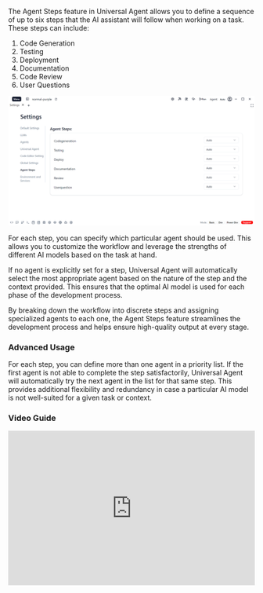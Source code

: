 The Agent Steps feature in Universal Agent allows you to define a sequence of up to six steps that the AI assistant will follow when working on a task. These steps can include:

1. Code Generation
2. Testing
3. Deployment  
4. Documentation
5. Code Review
6. User Questions


![Agent Steps](../../../../../../static/settings/appSettings/7.png)


For each step, you can specify which particular agent should be used. This allows you to customize the workflow and leverage the strengths of different AI models based on the task at hand.

If no agent is explicitly set for a step, Universal Agent will automatically select the most appropriate agent based on the nature of the step and the context provided. This ensures that the optimal AI model is used for each phase of the development process.

By breaking down the workflow into discrete steps and assigning specialized agents to each one, the Agent Steps feature streamlines the development process and helps ensure high-quality output at every stage.

### Advanced Usage

For each step, you can define more than one agent in a priority list. If the first agent is not able to complete the step satisfactorily, Universal Agent will automatically try the next agent in the list for that same step. This provides additional flexibility and redundancy in case a particular AI model is not well-suited for a given task or context.


### Video Guide

<iframe width="100%" height="315" src="https://www.youtube.com/embed/OzxfDPsTtb4?si=W2ntUU05P200gpPe" title="YouTube video player" frameborder="0" allow="accelerometer; autoplay; clipboard-write; encrypted-media; gyroscope; picture-in-picture; web-share" referrerpolicy="strict-origin-when-cross-origin" allowfullscreen></iframe>
